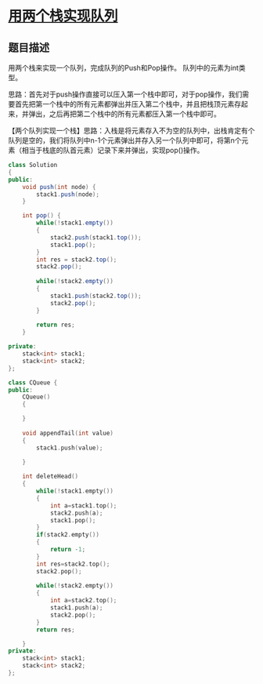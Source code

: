 # [用两个栈实现队列](https://www.nowcoder.com/practice/54275ddae22f475981afa2244dd448c6?tpId=13&tqId=11158&tPage=1&rp=1&ru=/ta/coding-interviews&qru=/ta/coding-interviews/question-ranking)

## 题目描述

用两个栈来实现一个队列，完成队列的Push和Pop操作。 队列中的元素为int类型。



思路：首先对于push操作直接可以压入第一个栈中即可，对于pop操作，我们需要首先把第一个栈中的所有元素都弹出并压入第二个栈中，并且把栈顶元素存起来，并弹出，之后再把第二个栈中的所有元素都压入第一个栈中即可。

【两个队列实现一个栈】思路：入栈是将元素存入不为空的队列中，出栈肯定有个队列是空的，我们将队列中n-1个元素弹出并存入另一个队列中即可，将第n个元素（相当于栈底的队首元素）记录下来并弹出，实现pop()操作。

```java
class Solution
{
public:
    void push(int node) {
        stack1.push(node);
    }

    int pop() {
        while(!stack1.empty())
        {
            stack2.push(stack1.top());
            stack1.pop();
        }
        int res = stack2.top();
        stack2.pop();
        
        while(!stack2.empty())
        {
            stack1.push(stack2.top());
            stack2.pop();
        }
        
        return res;
    }

private:
    stack<int> stack1;
    stack<int> stack2;
};
```

```c++
class CQueue {
public:
    CQueue() 
    {

    }
    
    void appendTail(int value) 
    {
        stack1.push(value);

    }
    
    int deleteHead() 
    {
        while(!stack1.empty())
        {
            int a=stack1.top();
            stack2.push(a);
            stack1.pop();
        }
        if(stack2.empty())
        {
            return -1;
        }
        int res=stack2.top();
        stack2.pop();
        
        while(!stack2.empty())
        {
            int a=stack2.top();
            stack1.push(a);
            stack2.pop();
        }
        return res;

    }
private:
    stack<int> stack1;
    stack<int> stack2;
};
```

